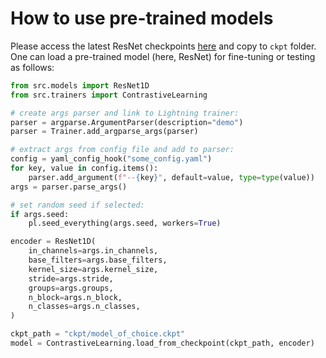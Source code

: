 # How to use pre-trained models

Please access the latest ResNet checkpoints [here](https://drive.google.com/drive/folders/1L7T-fsCHiyh5XWaA7VyLHxyl_pcEK-Ar?usp=sharing) and copy to `ckpt` folder. One can load a pre-trained model (here, ResNet) for fine-tuning or testing as follows:

```python
from src.models import ResNet1D
from src.trainers import ContrastiveLearning

# create args parser and link to Lightning trainer:
parser = argparse.ArgumentParser(description="demo")
parser = Trainer.add_argparse_args(parser)

# extract args from config file and add to parser:
config = yaml_config_hook("some_config.yaml")
for key, value in config.items():
    parser.add_argument(f"--{key}", default=value, type=type(value))
args = parser.parse_args()

# set random seed if selected:
if args.seed:
    pl.seed_everything(args.seed, workers=True)

encoder = ResNet1D(
    in_channels=args.in_channels,
    base_filters=args.base_filters,
    kernel_size=args.kernel_size,
    stride=args.stride,
    groups=args.groups,
    n_block=args.n_block,
    n_classes=args.n_classes,
)

ckpt_path = "ckpt/model_of_choice.ckpt"
model = ContrastiveLearning.load_from_checkpoint(ckpt_path, encoder)
```
